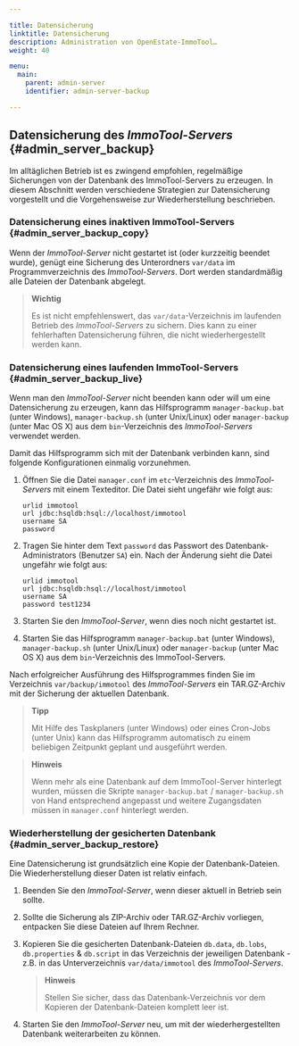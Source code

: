 ```yaml
---

title: Datensicherung
linktitle: Datensicherung
description: Administration von OpenEstate-ImmoTool…
weight: 40

menu:
  main:
    parent: admin-server
    identifier: admin-server-backup

---
```


## Datensicherung des *ImmoTool-Servers* {#admin_server_backup}

Im alltäglichen Betrieb ist es zwingend empfohlen, regelmäßige Sicherungen von der Datenbank des ImmoTool-Servers zu erzeugen. In diesem Abschnitt werden verschiedene Strategien zur Datensicherung vorgestellt und die Vorgehensweise zur Wiederherstellung beschrieben.


### Datensicherung eines inaktiven ImmoTool-Servers {#admin_server_backup_copy}

Wenn der *ImmoTool-Server* nicht gestartet ist (oder kurzzeitig beendet wurde), genügt eine Sicherung des Unterordners `var/data` im Programmverzeichnis des *ImmoTool-Servers*. Dort werden standardmäßig alle Dateien der Datenbank abgelegt.

> **Wichtig**
>
> Es ist nicht empfehlenswert, das `var/data`-Verzeichnis im laufenden Betrieb des *ImmoTool-Servers* zu sichern. Dies kann zu einer fehlerhaften Datensicherung führen, die nicht wiederhergestellt werden kann.


### Datensicherung eines laufenden ImmoTool-Servers {#admin_server_backup_live}

Wenn man den *ImmoTool-Server* nicht beenden kann oder will um eine Datensicherung zu erzeugen, kann das Hilfsprogramm `manager-backup.bat` (unter Windows), `manager-backup.sh` (unter Unix/Linux) oder `manager-backup` (unter Mac OS X) aus dem `bin`-Verzeichnis des *ImmoTool-Servers* verwendet werden.

Damit das Hilfsprogramm sich mit der Datenbank verbinden kann, sind folgende Konfigurationen einmalig vorzunehmen.

1.  Öffnen Sie die Datei `manager.conf` im `etc`-Verzeichnis des *ImmoTool-Servers* mit einem Texteditor. Die Datei sieht ungefähr wie folgt aus:
    ```
    urlid immotool
    url jdbc:hsqldb:hsql://localhost/immotool
    username SA
    password
    ```

2.  Tragen Sie hinter dem Text `password` das Passwort des Datenbank-Administrators (Benutzer `SA`) ein. Nach der Änderung sieht die Datei ungefähr wie folgt aus:
    ```
    urlid immotool
    url jdbc:hsqldb:hsql://localhost/immotool
    username SA
    password test1234
    ```

3.  Starten Sie den *ImmoTool-Server*, wenn dies noch nicht gestartet ist.

4.  Starten Sie das Hilfsprogramm `manager-backup.bat` (unter Windows), `manager-backup.sh` (unter Unix/Linux) oder `manager-backup` (unter Mac OS X) aus dem `bin`-Verzeichnis des ImmoTool-Servers.

Nach erfolgreicher Ausführung des Hilfsprogrammes finden Sie im Verzeichnis `var/backup/immotool` des *ImmoTool-Servers* ein TAR.GZ-Archiv mit der Sicherung der aktuellen Datenbank.

> **Tipp**
>
> Mit Hilfe des Taskplaners (unter Windows) oder eines Cron-Jobs (unter Unix) kann das Hilfsprogramm automatisch zu einem beliebigen Zeitpunkt geplant und ausgeführt werden.

> **Hinweis**
>
> Wenn mehr als eine Datenbank auf dem ImmoTool-Server hinterlegt wurden, müssen die Skripte `manager-backup.bat` / `manager-backup.sh` von Hand entsprechend angepasst und weitere Zugangsdaten müssen in `manager.conf` hinterlegt werden.


### Wiederherstellung der gesicherten Datenbank {#admin_server_backup_restore}

Eine Datensicherung ist grundsätzlich eine Kopie der Datenbank-Dateien. Die Wiederherstellung dieser Daten ist relativ einfach.

1.  Beenden Sie den *ImmoTool-Server*, wenn dieser aktuell in Betrieb sein sollte.

2.  Sollte die Sicherung als ZIP-Archiv oder TAR.GZ-Archiv vorliegen, entpacken Sie diese Dateien auf Ihrem Rechner.

3.  Kopieren Sie die gesicherten Datenbank-Dateien `db.data`, `db.lobs`, `db.properties` & `db.script` in das Verzeichnis der jeweiligen Datenbank - z.B. in das Unterverzeichnis `var/data/immotool` des *ImmoTool-Servers*.

    > **Hinweis**
    >
    > Stellen Sie sicher, dass das Datenbank-Verzeichnis vor dem Kopieren der Datenbank-Dateien komplett leer ist.

4.  Starten Sie den *ImmoTool-Server* neu, um mit der wiederhergestellten Datenbank weiterarbeiten zu können.

